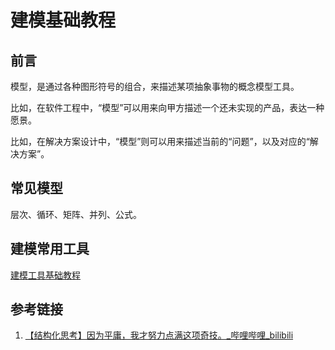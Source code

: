 # 建模基础教程


## 前言

模型，是通过各种图形符号的组合，来描述某项抽象事物的概念模型工具。

比如，在软件工程中，“模型”可以用来向甲方描述一个还未实现的产品，表达一种愿景。

比如，在解决方案设计中，“模型”则可以用来描述当前的“问题”，以及对应的“解决方案”。

## 常见模型

层次、循环、矩阵、并列、公式。

## 建模常用工具

[建模工具基础教程](work/tools/Design/建模工具基础教程.md)


## 参考链接
1. [【结构化思考】因为平庸，我才努力点满这项奇技。\_哔哩哔哩\_bilibili](https://www.bilibili.com/video/BV16c411U77h)